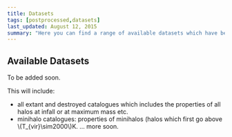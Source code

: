 ```yaml
---
title: Datasets
tags: [postprocessed,datasets]
last_updated: August 12, 2015
summary: "Here you can find a range of available datasets which have been postprocessed from the Caterpillar simulation suite."
---
```


## Available Datasets

To be added soon.

This will include:

* all extant and destroyed catalogues which includes the properties of all halos at infall or at maximum mass etc.
* minihalo catalogues: properties of minihalos (halos which first go above \\(T_{vir}\sim2000\\)K.
... more soon.
